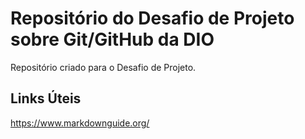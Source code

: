 # Repositório do Desafio de Projeto sobre Git/GitHub da DIO
Repositório criado para o Desafio de Projeto.

## Links Úteis
https://www.markdownguide.org/
